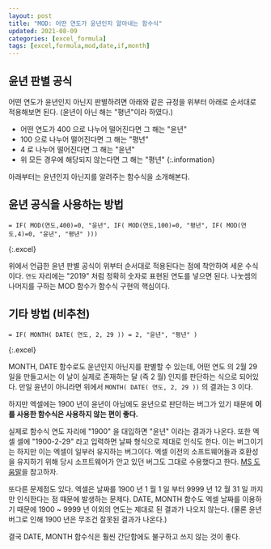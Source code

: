 ```yaml
---
layout: post
title: "MOD: 어떤 연도가 윤년인지 알아내는 함수식"
updated: 2021-08-09
categories: [excel_formula]
tags: [excel,formula,mod,date,if,month]
---
```


## 윤년 판별 공식

어떤 연도가 윤년인지 아닌지 판별하려면 아래와 같은 규정을 위부터 아래로 순서대로 적용해보면 된다. (윤년이 아닌 해는 "평년"이라 하였다.) 

- 어떤 연도가 400 으로 나누어 떨어진다면 그 해는 "윤년"
- 100 으로 나누어 떨어진다면 그 해는 "평년"
- 4 로 나누어 떨어진다면 그 해는 "윤년"
- 위 모든 경우에 해당되지 않는다면 그 해는 "평년"
{:.information}

아래부터는 윤년인지 아닌지를 알려주는 함수식을 소개해본다.

## 윤년 공식을 사용하는 방법

```excel
= IF( MOD(연도,400)=0, "윤년", IF( MOD(연도,100)=0, "평년", IF( MOD(연도,4)=0, "윤년", "평년" )))
```
{:.excel}

위에서 언급한 윤년 판별 공식이 위부터 순서대로 적용된다는 점에 착안하여 세운 수식이다. `연도` 자리에는 "2019" 처럼 정확히 숫자로 표현된 연도를 넣으면 된다. 나눗셈의 나머지를 구하는 MOD 함수가 함수식 구현의 핵심이다.

## 기타 방법 (비추천)

```excel
= IF( MONTH( DATE( 연도, 2, 29 )) = 2, "윤년", "평년" )
```
{:.excel}

MONTH, DATE 함수로도 윤년인지 아닌지를 판별할 수 있는데, 어떤 연도 의 2월 29일을 만들고서는 이 날이 실제로 존재하는 달 (즉 2 월) 인지를 판단하는 식으로 되어있다. 만일 윤년이 아니라면 위에서 `MONTH( DATE( 연도, 2, 29 ))` 의 결과는 3 이다.

하지만 엑셀에는 1900 년이 윤년이 아님에도 윤년으로 판단하는 버그가 있기 때문에 **이를 사용한 함수식은 사용하지 않는 편이 좋다.**

실제로 함수식 연도 자리에 "1900" 을 대입하면 "윤년" 이라는 결과가 나온다. 또한 엑셀 셀에 "1900-2-29" 라고 입력하면 날짜 형식으로 제대로 인식도 한다. 이는 버그이기는 하지만 이는 엑셀이 일부러 유지하는 버그이다. 엑셀 이전의 소프트웨어들과 호환성을 유지하기 위해 당시 소프트웨어가 안고 있던 버그도 그대로 수용했다고 한다. [MS 도움말](https://docs.microsoft.com/ko-KR/office/troubleshoot/excel/wrongly-assumes-1900-is-leap-year)을 참고하자.

또다른 문제점도 있다. 엑셀은 날짜를 1900 년 1 월 1 일 부터 9999 년 12 월 31 일 까지만 인식한다는 점 때문에 발생하는 문제다. DATE, MONTH 함수도 엑셀 날짜를 이용하기 때문에 1900 ~ 9999 년 이외의 연도는 제대로 된 결과가 나오지 않는다. (물론 윤년버그로 인해 1900 년은 무조건 잘못된 결과가 나온다.)

결국 DATE, MONTH 함수식은 훨씬 간단함에도 불구하고 쓰지 않는 것이 좋다.